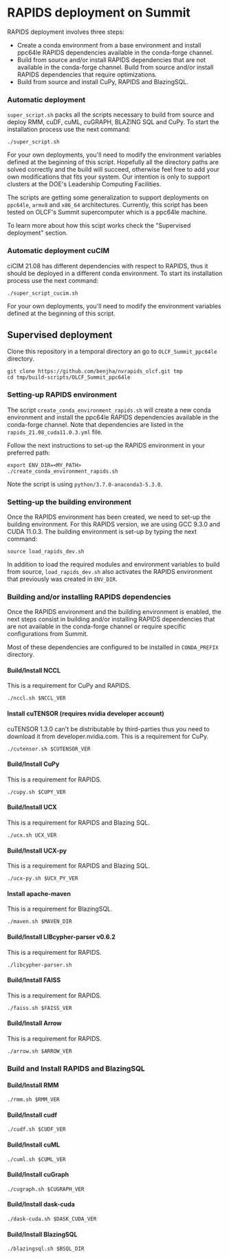 # RAPIDS deployment on Summit

RAPIDS deployment involves three steps:

- Create a conda environment from a base environment and install ppc64le RAPIDS dependencies available in the conda-forge channel.
- Build from source and/or install RAPIDS dependencies that are not available in the conda-forge channel. Build from source and/or install RAPIDS dependencies that require optimizations.
- Build from source and install CuPy, RAPIDS and BlazingSQL.

### Automatic deployment

`super_script.sh` packs all the scripts necessary to build from source and deploy RMM, cuDF, cuML, cuGRAPH, BLAZING SQL and CuPy. To start the installation process use the next command:

```
./super_script.sh
```

For your own deployments, you'll need to modify the environment variables defined at the beginning of this script. Hopefully all the directory paths are solved correctly and the build will succeed, otherwise feel free to add your own modifications that fits your system. Our intention is only to support clusters at the DOE's Leadership Computing Facilities.

The scripts are getting some generalization to support deployments on `ppc64le`, `armv8` and `x86_64` architectures. Currently, this script has been tested on OLCF's Summit supercomputer which is a ppc64le machine. 

To learn more about how this scipt works check the "Supervised deployment" section.

### Automatic deployment cuCIM

ciCIM 21.08 has different dependencies with respect to RAPIDS, thus it should be deployed in a different conda environment. To start its installation process use the next command:

```
./super_script_cucim.sh
```

For your own deployments, you'll need to modify the environment variables defined at the beginning of this script.

## Supervised deployment

Clone this repository in a temporal directory an go to `OLCF_Summit_ppc64le` directory.

```
git clone https://github.com/benjha/nvrapids_olcf.git tmp
cd tmp/build-scripts/OLCF_Summit_ppc64le
```

### Setting-up RAPIDS environment

The script `create_conda_environment_rapids.sh` will create a new conda environment and install the ppc64le RAPIDS dependencies available in the conda-forge channel. Note that dependencies are listed in the `rapids_21.08_cuda11.0.3.yml` file.

Follow the next instructions to set-up the RAPIDS environment in your preferred path:

```
export ENV_DIR=<MY_PATH>
./create_conda_environment_rapids.sh
```

Note the script is using `python/3.7.0-anaconda3-5.3.0`.

### Setting-up the building environment

Once the RAPIDS environment has been created, we need to set-up the building environment. For this RAPIDS version, we are using GCC 9.3.0 and CUDA 11.0.3. The building environment is set-up by typing the next command:

```
source load_rapids_dev.sh
```

In addition to load the required modules and environment variables to build from source, `load_rapids_dev.sh` also activates the RAPIDS environment that previously was created in `ENV_DIR`.

### Building and/or installing RAPIDS dependencies

Once the RAPIDS environment and the building environment is enabled, the next steps consist in building and/or installing RAPIDS dependencies that are not available in the conda-forge channel or require specific configurations from Summit.

Most of these dependencies are configured to be installed in `CONDA_PREFIX` directory.


#### Build/Install NCCL

This is a requirement for CuPy and RAPIDS.

```
./nccl.sh $NCCL_VER
```

#### Install cuTENSOR (requires nvidia developer account)

cuTENSOR 1.3.0 can't be distributable by third-parties thus you need to download it from developer.nvidia.com. This is a requirement for CuPy.

```
./cutensor.sh $CUTENSOR_VER
```

#### Build/Install CuPy 

This is a requirement for RAPIDS.

```
./cupy.sh $CUPY_VER
```

#### Build/Install UCX

This is a requirement for RAPIDS and Blazing SQL.

```
./ucx.sh UCX_VER
```

#### Build/Install UCX-py

This is a requirement for RAPIDS and Blazing SQL.

```
./ucx-py.sh $UCX_PY_VER
```

#### Install apache-maven

This is a requirement for BlazingSQL.

```
./maven.sh $MAVEN_DIR
```

#### Build/Install LIBcypher-parser v0.6.2

This is a requirement for RAPIDS.

```
./libcypher-parser.sh
```

#### Build/Install FAISS

This is a requirement for RAPIDS.

```
./faiss.sh $FAISS_VER
```

#### Build/Install Arrow

This is a requirement for RAPIDS.

```
./arrow.sh $ARROW_VER
```

### Build and Install RAPIDS and BlazingSQL

#### Build/Install RMM

```
./rmm.sh $RMM_VER
```

#### Build/Install cudf

```
./cudf.sh $CUDF_VER
```

#### Build/Install cuML

```
./cuml.sh $CUML_VER
```

#### Build/Install cuGraph

```
./cugraph.sh $CUGRAPH_VER
```

#### Build/Install dask-cuda

```
./dask-cuda.sh $DASK_CUDA_VER
```

#### Build/Install BlazingSQL

```
./blazingsql.sh $BSQL_DIR
```
